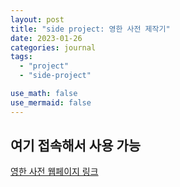 ```yaml
---
layout: post
title: "side project: 영한 사전 제작기"
date: 2023-01-26
categories: journal
tags:
  - "project"
  - "side-project"

use_math: false
use_mermaid: false
---
```


## 여기 접속해서 사용 가능

[영한 사전 웹페이지 링크](https://dictionary-interface-react.pages.dev/)

